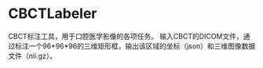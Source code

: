 # CBCTLabeler

CBCT标注工具，用于口腔医学影像的各项任务。
输入CBCT的DICOM文件，通过标注一个96\*96\*96的三维矩形框，输出该区域的坐标（json）和三维图像数据文件（nii.gz）。
